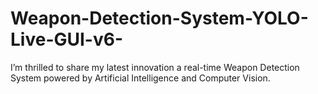 # Weapon-Detection-System-YOLO-Live-GUI-v6-
I’m thrilled to share my latest innovation  a real-time Weapon Detection System powered by Artificial Intelligence and Computer Vision.

